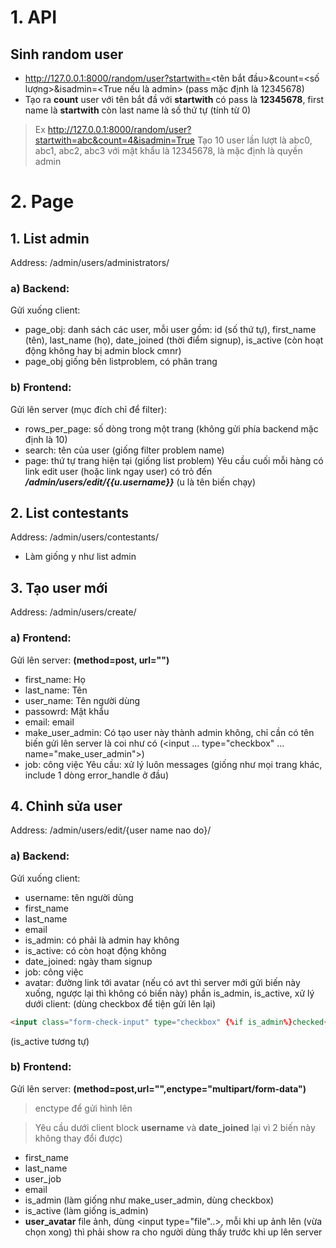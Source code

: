 # 1. API
## Sinh random user
- http://127.0.0.1:8000/random/user?startwith=<tên bắt đầu>&count=<số lượng>&isadmin=<True nếu là admin>   (pass mặc định là 12345678)
- Tạo ra **count** user với tên bắt đầ với **startwith** có pass là **12345678**, first name là **startwith** còn last name là số thứ tự (tính từ 0)
> Ex http://127.0.0.1:8000/random/user?startwith=abc&count=4&isadmin=True
Tạo 10 user lần lượt là abc0, abc1, abc2, abc3 với mật khẩu là 12345678, là mặc định là quyền admin
# 2. Page
## 1. List admin
Address: /admin/users/administrators/
### a) Backend:
Gửi xuống client:
- page_obj: danh sách các user, mỗi user gồm: id (số thứ tự), first_name (tên), last_name (họ), date_joined (thời điểm signup), is_active (còn hoạt động không hay bị admin block cmnr)
- page_obj giống bên listproblem, có phân trang
### b) Frontend:
Gửi lên server (mục đích chỉ để filter):
- rows_per_page: số dòng trong một trang (không gửi phía backend mặc định là 10)
- search: tên của user (giống filter problem name)
- page: thứ tự trang hiện tại (giống list problem)
Yêu cầu cuối mỗi hàng có link edit user (hoặc link ngay user) có trỏ đến ***/admin/users/edit/{{u.username}}*** (u là tên biến chạy)
## 2. List contestants
Address: /admin/users/contestants/
- Làm giống y như list admin
## 3. Tạo user mới
Address: /admin/users/create/
### a) Frontend:
Gửi lên server: **(method=post, url="")**
- first_name: Họ
- last_name: Tên
- user_name: Tên người dùng
- passowrd: Mật khẩu
- email: email
- make_user_admin: Có tạo user này thành admin không, chỉ cần có tên biến gửi lên server là coi như có (<input ... type="checkbox" ... name="make_user_admin">)
- job: công việc
Yêu cầu: xử lý luôn messages (giống như mọi trang khác, include 1 dòng error_handle ở đầu)
## 4. Chỉnh sửa user
Address: /admin/users/edit/{user name nao do}/
### a) Backend:
Gửi xuống client:
- username: tên người dùng
- first_name
- last_name
- email
- is_admin: có phải là admin hay không
- is_active: có còn hoạt động không
- date_joined: ngày tham signup
- job: công việc
- avatar: đường link tới avatar (nếu có avt thì server mới gửi biến này xuống, ngược lại thì không có biến này)
phần is_admin, is_active, xử lý dưới client: (dùng checkbox để tiện gửi lên lại)
```html
<input class="form-check-input" type="checkbox" {%if is_admin%}checked{%endif%} name="is_admin"/>
```
(is_active tương tự)
### b) Frontend:
Gửi lên server: **(method=post,url="",enctype="multipart/form-data")**

> enctype để gửi hình lên

> Yêu cầu dưới client block **username** và **date_joined** lại vì 2 biến này không thay đổi được)
- first_name
- last_name
- user_job
- email
- is_admin (làm giống như make_user_admin, dùng checkbox)
- is_active (làm giống is_admin)
- **user_avatar** file ảnh, dùng <input type="file"..>, mỗi khi up ảnh lên (vừa chọn xong) thì phải show ra cho người dùng thấy trước khi up lên server
